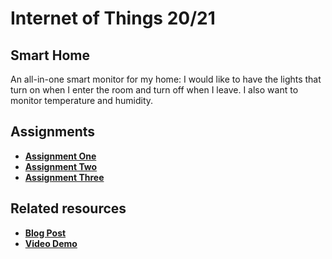 # Internet of Things 20/21 

## Smart Home
An all-in-one smart monitor for my home: I would like to have the lights that turn on when I enter the room and turn off when I leave. I also want to monitor temperature
and humidity. 

## Assignments
- **[Assignment One](first_delivery/docs/First.md)**
- **[Assignment Two](second_delivery/docs/Second.md)**
- **[Assignment Three](third_delivery/docs/Third.md)**

## Related resources
- **[Blog Post](https://medium.com/@calamo.1808240/smart-home-an-iot-project-7dde40f2d0e5)**
- **[Video Demo]()**
